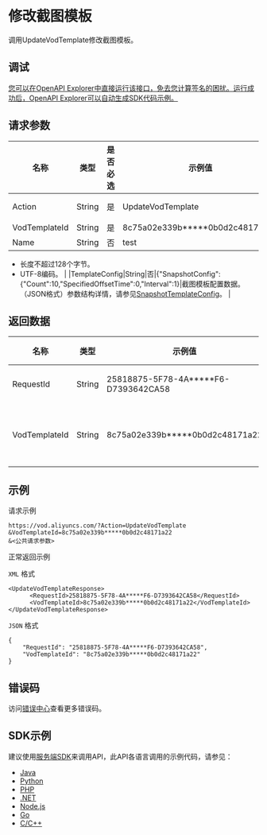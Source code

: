 # 修改截图模板

调用UpdateVodTemplate修改截图模板。

## 调试

[您可以在OpenAPI Explorer中直接运行该接口，免去您计算签名的困扰。运行成功后，OpenAPI Explorer可以自动生成SDK代码示例。](https://api.aliyun.com/#product=vod&api=UpdateVodTemplate&type=RPC&version=2017-03-21)

## 请求参数

|名称|类型|是否必选|示例值|描述|
|--|--|----|---|--|
|Action|String|是|UpdateVodTemplate|系统规定参数。取值：**UpdateVodTemplate**。 |
|VodTemplateId|String|是|8c75a02e339b\*\*\*\*\*0b0d2c48171a22|截图模板ID。 |
|Name|String|否|test|模板名称。

 -   长度不超过128个字节。
-   UTF-8编码。 |
|TemplateConfig|String|否|\{"SnapshotConfig":\{"Count":10,"SpecifiedOffsetTime":0,"Interval":1\}|截图模板配置数据。（JSON格式）参数结构详情，请参见[SnapshotTemplateConfig](~~98618~~)。 |

## 返回数据

|名称|类型|示例值|描述|
|--|--|---|--|
|RequestId|String|25818875-5F78-4A\*\*\*\*\*F6-D7393642CA58|请求ID。 |
|VodTemplateId|String|8c75a02e339b\*\*\*\*\*0b0d2c48171a22|截图模板ID。 |

## 示例

请求示例

```
https://vod.aliyuncs.com/?Action=UpdateVodTemplate
&VodTemplateId=8c75a02e339b*****0b0d2c48171a22
&<公共请求参数>
```

正常返回示例

`XML` 格式

```
<UpdateVodTemplateResponse>
      <RequestId>25818875-5F78-4A*****F6-D7393642CA58</RequestId>
	  <VodTemplateId>8c75a02e339b*****0b0d2c48171a22</VodTemplateId>
</UpdateVodTemplateResponse>
```

`JSON` 格式

```
{
    "RequestId": "25818875-5F78-4A*****F6-D7393642CA58",
    "VodTemplateId": "8c75a02e339b*****0b0d2c48171a22"
}
```

## 错误码

访问[错误中心](https://error-center.alibabacloud.com/status/product/vod)查看更多错误码。

## SDK示例

建议使用[服务端SDK](~~101789~~)来调用API，此API各语言调用的示例代码，请参见：

-   [Java](~~61063~~)
-   [Python](~~61054~~)
-   [PHP](~~61069~~)
-   [.NET](~~84750~~)
-   [Node.js](~~101396~~)
-   [Go](~~101411~~)
-   [C/C++](~~101261~~)

